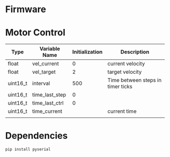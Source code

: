 # Firmware

# Motor Control

|Type|Variable Name|Initialization|Description|
|---|---|---|---|
|float|vel_current|0|current velocity|
|float|vel_target|2|target velocity|
|uint16_t|interval|500|Time between steps in timer ticks|
|uint16_t|time_last_step|0||
|uint16_t|time_last_ctrl|0||
|uint16_t|time_current||current time|
|||||

# Dependencies

```py
pip install pyserial
```
